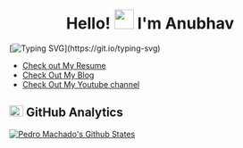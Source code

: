 <div align="center">
  <h1>Hello! <img src="https://media.giphy.com/media/hvRJCLFzcasrR4ia7z/giphy.gif" width="35px" height="35px"> I'm Anubhav </h1>
</div>

[![Typing SVG](https://readme-typing-svg.demolab.com?font=Fira+Code&size=15&pause=1000&width=435&lines=I+am+a+Hardware+Engineer+who+likes+to+Code.;Feel+free+to+explore+my+resume+below.)](https://git.io/typing-svg)
- [Check out My Resume](https://akiitr.github.io/resume/)
- [Check Out My Blog](https://akiitr.github.io)
- [Check Out My Youtube channel](https://www.youtube.com/channel/UCtGUNLh0-uFcn-2F_IFWtqg)

<h2 align="left">
  <img src="https://media.giphy.com/media/iY8CRBdQXODJSCERIr/giphy.gif" width="25px" height="20px">
  GitHub Analytics
</h2>

[![Pedro Machado's Github States](https://github-readme-stats.vercel.app/api?username=akiitr&show_icons=true&theme=dracula)](https://github.com/akiitr/github-readme-stats)


<!--
**akiitr/akiitr** is a ✨ _special_ ✨ repository because its `README.md` (this file) appears on your GitHub profile.

Here are some ideas to get you started:

- 🔭 I’m currently working on ...
- 🌱 I’m currently learning ...
- 👯 I’m looking to collaborate on ...
- 🤔 I’m looking for help with ...
- 💬 Ask me about ...
- 📫 How to reach me: ...
- 😄 Pronouns: ...
- ⚡ Fun fact: ...
-->
